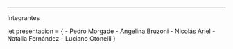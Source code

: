 -----------
Integrantes

let presentacion = {
    - Pedro Morgade
    - Angelina Bruzoni
    - Nicolás Ariel
    - Natalia Fernández
    - Luciano Otonelli
}